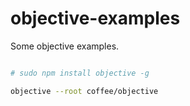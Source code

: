 # objective-examples

Some objective examples.


```bash

# sudo npm install objective -g

objective --root coffee/objective

```
